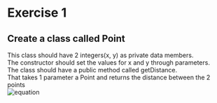 # Exercise 1
## Create a class called Point 
This class should have 2 integers(x, y) as private data members. <br>
The constructor should set the values for x and y through parameters. <br>
The class should have a public method called getDistance. <br>
That takes 1 parameter a Point and returns the distance between the 2 points <br>
![equation](https://latex.codecogs.com/gif.latex?%5Cinline%20%5Cdpi%7B150%7D%20%5Csqrt%7B%5Cleft%20%28%20x_2%20-%2s0x_1%20%5Cright%20%29%5E%7B2%7D%20&plus;%20%5Cleft%20%28%20y_2%20-%20y_1%20%5Cright%20%29%5E%7B2%7D%7D)

